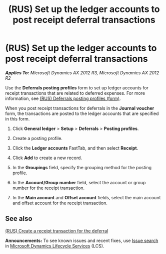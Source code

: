 ﻿---
title: (RUS) Set up the ledger accounts to post receipt deferral transactions
TOCTitle: (RUS) Set up the ledger accounts to post receipt deferral transactions
ms:assetid: 35fe84db-8843-4c50-a4e2-fcece0a517bc
ms:mtpsurl: https://technet.microsoft.com/en-us/library/JJ665276(v=AX.60)
ms:contentKeyID: 49387366
ms.date: 04/18/2014
mtps_version: v=AX.60
---

# (RUS) Set up the ledger accounts to post receipt deferral transactions 


_**Applies To:** Microsoft Dynamics AX 2012 R3, Microsoft Dynamics AX 2012 R2_

Use the **Deferrals posting profiles** form to set up ledger accounts for receipt transactions that are related to deferred expenses. For more information, see [(RUS) Deferrals posting profiles (form)](https://technet.microsoft.com/en-us/library/jj665468\(v=ax.60\)).

When you post receipt transactions for deferrals in the **Journal voucher** form, the transactions are posted to the ledger accounts that are specified in this form.

1.  Click **General ledger** \> **Setup** \> **Deferrals** \> **Posting profiles**.

2.  Create a posting profile.

3.  Click the **Ledger accounts** FastTab, and then select **Receipt**.

4.  Click **Add** to create a new record.

5.  In the **Groupings** field, specify the grouping method for the posting profile.

6.  In the **Account/Group number** field, select the account or group number for the receipt transaction.

7.  In the **Main account** and **Offset account** fields, select the main account and offset account for the receipt transaction.

## See also

[(RUS) Create a receipt transaction for the deferral](rus-create-a-receipt-transaction-for-the-deferral.md)

  
**Announcements:** To see known issues and recent fixes, use [Issue search](http://go.microsoft.com/fwlink/?linkid=389258) in [Microsoft Dynamics Lifecycle Services](http://go.microsoft.com/fwlink/?linkid=306505) (LCS).

